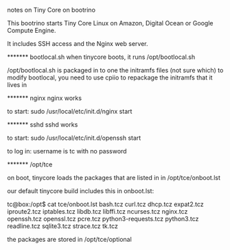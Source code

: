 notes on Tiny Core on bootrino

This bootrino starts Tiny Core Linux on Amazon, Digital Ocean or Google Compute Engine.

It includes SSH access and the Nginx web server.

******* bootlocal.sh 
when tinycore boots, it runs /opt/bootlocal.sh

/opt/bootlocal.sh is packaged in to one the initramfs files (not sure which)
to modify bootlocal, you need to use cpiio to repackage the initramfs that it lives in

******* nginx
nginx works

to start:
sudo /usr/local/etc/init.d/nginx start

******* sshd
sshd works

to start:
sudo /usr/local/etc/init.d/openssh start

to log in:
username is tc with no password

******* /opt/tce

on boot, tinycore loads the packages that are listed in in /opt/tce/onboot.lst

our default tinycore build includes this in onboot.lst:

tc@box:/opt$ cat tce/onboot.lst
bash.tcz
curl.tcz
dhcp.tcz
expat2.tcz
iproute2.tcz
iptables.tcz
libdb.tcz
libffi.tcz
ncurses.tcz
nginx.tcz
openssh.tcz
openssl.tcz
pcre.tcz
python3-requests.tcz
python3.tcz
readline.tcz
sqlite3.tcz
strace.tcz
tk.tcz

the packages are stored in /opt/tce/optional

